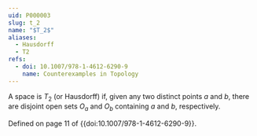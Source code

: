 ```yaml
---
uid: P000003
slug: t_2
name: "$T_2$"
aliases:
  - Hausdorff
  - T2
refs:
  - doi: 10.1007/978-1-4612-6290-9
    name: Counterexamples in Topology
---
```

A space is $T_2$ (or Hausdorff) if, given any two distinct points $a$ and $b$, there are disjoint open sets $O_a$ and $O_b$ containing $a$ and $b$, respectively.

Defined on page 11 of {{doi:10.1007/978-1-4612-6290-9}}.
